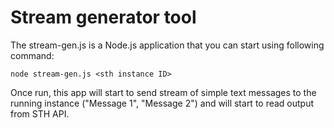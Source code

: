 # Stream generator tool
The stream-gen.js is a Node.js application that you can start using following command:

`node stream-gen.js <sth instance ID>`

Once run, this app will start to send stream of simple text messages to the running instance ("Message 1", "Message 2") and will start to read output from STH API.